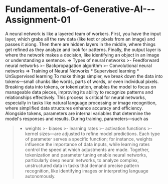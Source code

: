 # Fundamentals-of-Generative-AI---Assignment-01
A neural network is like a layered team of workers. First, you have the input layer, which grabs all the raw data (like text or pixels from an image) and passes it along. Then there are hidden layers in the middle, where things get refined as they analyze and look for patterns. Finally, the output layer is where the network makes a decision, like identifying an object in an image or understanding a sentence.
=> Types of neural networks
      >-    Feedforward neural networks
      >-    Backpropagation algorithm
      >-    Convolutional neural networks
=> Training of Neural Networks 
     * Supervised learning
     * UnSupervised learning
To make things simpler, we break down the data into tokens—small chunks like words, parts of words, or even individual pixels. Breaking data into tokens, or tokenization, enables the model to focus on manageable data pieces, improving its ability to recognize patterns and relationships effectively. This process is critical for neural networks, especially in tasks like natural language processing or image recognition, where simplified data structures enhance accuracy and efficiency.
Alongside tokens, parameters are internal variables that determine the model's responses and results. During training, parameters—such as 
>-  weights     >-  biases    >-  learning rates   >-  activation functions   >- kernel sizes—are adjusted to refine model predictions. Each type of parameter serves a specific function; for instance, weights influence the importance of data inputs, while learning rates control the speed at which adjustments are made. 
Together, tokenization and parameter tuning enable neural networks, particularly deep neural networks, to analyze complex, unstructured data in tasks that demand precise pattern recognition, like identifying images or interpreting language autonomously.




